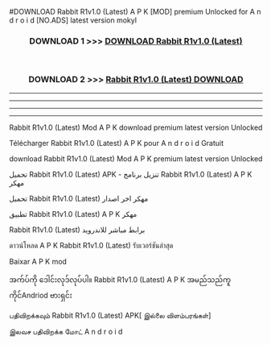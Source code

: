 #DOWNLOAD Rabbit R1v1.0 (Latest) A P K [MOD] premium Unlocked for A n d r o i d [NO.ADS] latest version mokyl



<div align="center">

<h3>DOWNLOAD 1 >>> <a href="https://teeasianyam.web.app?sq=Rabbit R1v1.0 (Latest)">DOWNLOAD Rabbit R1v1.0 (Latest) </a></h3><br>

<h3>DOWNLOAD 2 >>> <a href="https://teeasianyam.web.app?sq=Rabbit R1v1.0 (Latest) ">Rabbit R1v1.0 (Latest)  DOWNLOAD </a></h3>

</div>


----------------------------------------------------------

----------------------------------------------------------

----------------------------------------------------------

----------------------------------------------------------


Rabbit R1v1.0 (Latest)  Mod A P K download premium latest version Unlocked

Télécharger Rabbit R1v1.0 (Latest)  A P K pour A n d r o i d Gratuit

download Rabbit R1v1.0 (Latest)  Mod A P K premium latest version Unlocked

تحميل Rabbit R1v1.0 (Latest)  APK - تنزيل برنامج Rabbit R1v1.0 (Latest)  A P K مهكر

تحميل Rabbit R1v1.0 (Latest)  مهكر اخر اصدار

تطبيق Rabbit R1v1.0 (Latest)  A P K مهكر

Rabbit R1v1.0 (Latest)  برابط مباشر للاندرويد

ดาวน์โหลด A P K Rabbit R1v1.0 (Latest)  รับเวอร์ชันล่าสุด

Baixar A P K mod

အက်ပ်ကို ဒေါင်းလုဒ်လုပ်ပါ။ Rabbit R1v1.0 (Latest)  A P K အမည်သည်ကူကိုင်Andriod ဗားရှင်း

பதிவிறக்கவும் Rabbit R1v1.0 (Latest)  APK[ இல்லை விளம்பரங்கள்] 
 
இலவச பதிவிறக்க மோட் A n d r o i d



